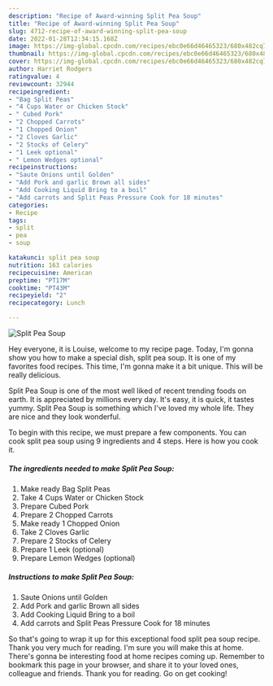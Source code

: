 ```yaml
---
description: "Recipe of Award-winning Split Pea Soup"
title: "Recipe of Award-winning Split Pea Soup"
slug: 4712-recipe-of-award-winning-split-pea-soup
date: 2022-01-28T12:34:15.168Z
image: https://img-global.cpcdn.com/recipes/ebc0e66d46465323/680x482cq70/split-pea-soup-recipe-main-photo.jpg
thumbnail: https://img-global.cpcdn.com/recipes/ebc0e66d46465323/680x482cq70/split-pea-soup-recipe-main-photo.jpg
cover: https://img-global.cpcdn.com/recipes/ebc0e66d46465323/680x482cq70/split-pea-soup-recipe-main-photo.jpg
author: Harriet Rodgers
ratingvalue: 4
reviewcount: 32944
recipeingredient:
- "Bag Split Peas"
- "4 Cups Water or Chicken Stock"
- " Cubed Pork"
- "2 Chopped Carrots"
- "1 Chopped Onion"
- "2 Cloves Garlic"
- "2 Stocks of Celery"
- "1 Leek optional"
- " Lemon Wedges optional"
recipeinstructions:
- "Saute Onions until Golden"
- "Add Pork and garlic Brown all sides"
- "Add Cooking Liquid Bring to a boil"
- "Add carrots and Split Peas Pressure Cook for 18 minutes"
categories:
- Recipe
tags:
- split
- pea
- soup

katakunci: split pea soup 
nutrition: 163 calories
recipecuisine: American
preptime: "PT17M"
cooktime: "PT43M"
recipeyield: "2"
recipecategory: Lunch

---
```



![Split Pea Soup](https://img-global.cpcdn.com/recipes/ebc0e66d46465323/680x482cq70/split-pea-soup-recipe-main-photo.jpg)

Hey everyone, it is Louise, welcome to my recipe page. Today, I'm gonna show you how to make a special dish, split pea soup. It is one of my favorites food recipes. This time, I'm gonna make it a bit unique. This will be really delicious.

Split Pea Soup is one of the most well liked of recent trending foods on earth. It is appreciated by millions every day. It's easy, it is quick, it tastes yummy. Split Pea Soup is something which I've loved my whole life. They are nice and they look wonderful.




To begin with this recipe, we must prepare a few components. You can cook split pea soup using 9 ingredients and 4 steps. Here is how you cook it.

<!--inarticleads1-->

##### The ingredients needed to make Split Pea Soup:

1. Make ready Bag Split Peas
1. Take 4 Cups Water or Chicken Stock
1. Prepare  Cubed Pork
1. Prepare 2 Chopped Carrots
1. Make ready 1 Chopped Onion
1. Take 2 Cloves Garlic
1. Prepare 2 Stocks of Celery
1. Prepare 1 Leek (optional)
1. Prepare  Lemon Wedges (optional)




<!--inarticleads2-->

##### Instructions to make Split Pea Soup:

1. Saute Onions until Golden
1. Add Pork and garlic Brown all sides
1. Add Cooking Liquid Bring to a boil
1. Add carrots and Split Peas Pressure Cook for 18 minutes




So that's going to wrap it up for this exceptional food split pea soup recipe. Thank you very much for reading. I'm sure you will make this at home. There's gonna be interesting food at home recipes coming up. Remember to bookmark this page in your browser, and share it to your loved ones, colleague and friends. Thank you for reading. Go on get cooking!
